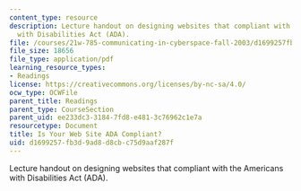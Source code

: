 ```yaml
---
content_type: resource
description: Lecture handout on designing websites that compliant with the Americans
  with Disabilities Act (ADA).
file: /courses/21w-785-communicating-in-cyberspace-fall-2003/d1699257fb3d9ad8d8cbc75d9aaf287f_ada_compliant.pdf
file_size: 18656
file_type: application/pdf
learning_resource_types:
- Readings
license: https://creativecommons.org/licenses/by-nc-sa/4.0/
ocw_type: OCWFile
parent_title: Readings
parent_type: CourseSection
parent_uid: ee233dc3-3184-7fd8-e481-3c76962c1e7a
resourcetype: Document
title: Is Your Web Site ADA Compliant?
uid: d1699257-fb3d-9ad8-d8cb-c75d9aaf287f
---
```

Lecture handout on designing websites that compliant with the Americans with Disabilities Act (ADA).